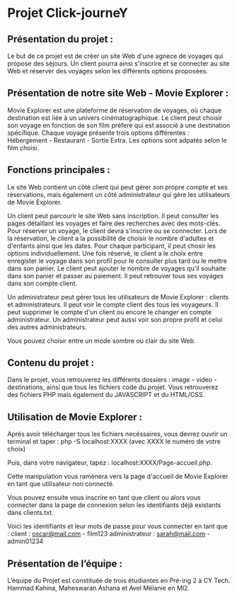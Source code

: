 # Projet Click-journeY

## Présentation du projet :

Le but de ce projet est de créer un site Web d'une agnece de voyages qui propose des séjours. Un client pourra ainsi s'inscrire et se connecter au site Web et réserver des voyages selon les différents options proposées. 

## Présentation de notre site Web - Movie Explorer :

Movie Explorer est une plateforme de réservation de voyages, où chaque destination est liée à un univers cinématographique. Le client peut choisir son voyage en fonction de son film préferé qui est associé à une destination spécifique. Chaque voyage présente trois options différentes : Hébergement - Restaurant - Sortie Extra. Les options sont adpatés selon le film choisi. 

## Fonctions principales :

Le site Web contient un côté client qui peut gérer son propre compte et ses réservations, mais également un côté administrateur qui gère les utilisateurs de Movie Explorer. 

Un client peut parcourir le site Web sans inscription. Il peut consulter les pages détaillant les voyages et faire des recherches avec des mots-clés. Pour réserver un voyage, le client devra s'inscrire ou se connecter.
Lors de la réservation, le client a la possibilité de choisir le nombre d'adultes et d'enfants ainsi que les dates. Pour chaque participant, il peut chosir les options individuellement. Une fois réservé, le client a le choix entre enregister le voyage dans son profil pour le consulter plus tard ou le mettre dans son panier. 
Le client peut ajouter le nombre de voyages qu'il souhaite dans son panier et passer au paiement. Il peut retrouver tous ses voyages dans son compte client.

Un administrateur peut gérer tous les utilisateurs de Movie Explorer : clients et administrateurs. Il peut voir le compte client des tous les voyageurs. Il peut supprimer le compte d'un client ou encore le changer en compte administrateur. Un administrateur peut aussi voir son propre profil et celui des autres administrateurs.

Vous pouvez choisir entre un mode sombre ou clair du site Web.

## Contenu du projet : 

Dans le projet, vous retrouverez les différents dossiers : image - video - destinations, ainsi que tous les fichiers code du projet. 
Vous retrouverez des fichiers PHP mais également du JAVASCRIPT et du HTML/CSS. 

## Utilisation de Movie Explorer : 

Aprés avoir télécharger tous les fichiers necéssaires, vous devrez ouvrir un terminal et taper : php -S localhost:XXXX 
(avec XXXX le numéro de votre choix)

Puis, dans votre navigateur, tapez : localhost:XXXX/Page-accueil.php.

Cette manipulation vous ramènera vers la page d'accueil de Movie Explorer en tant que utilisateur non connecté. 

Vous pouvez ensuite vous inscrire en tant que client ou alors vous connecter dans la page de connexion selon les identifiants déjà existants dans clients.txt.

Voici les identifiants et leur mots de passe pour vous connecter en tant que :
  client : oscar@mail.com - film123
  administrateur : sarah@mail.com - admin01234

## Présentation de l’équipe : 

L’équipe du Projet est constituée de trois étudiantes en Pré-ing 2 à CY Tech. Hammad Kahina, Maheswaran Ashana et Avel Mélanie en MI2.
